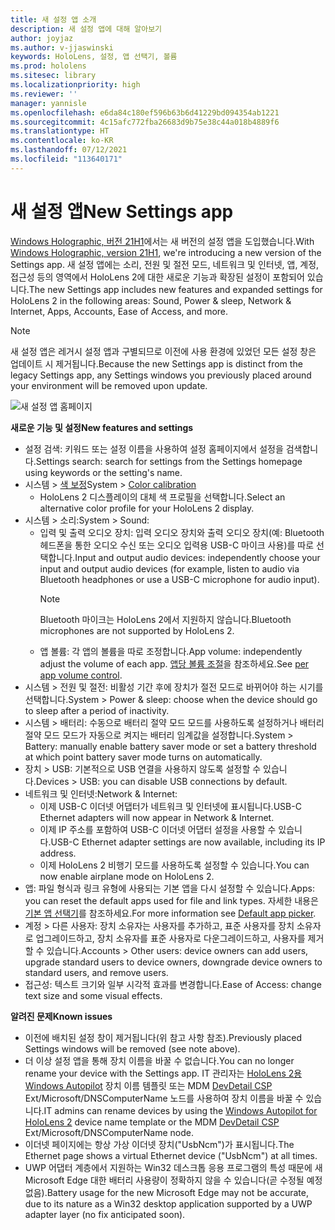 ```yaml
---
title: 새 설정 앱 소개
description: 새 설정 앱에 대해 알아보기
author: joyjaz
ms.author: v-jjaswinski
keywords: HoloLens, 설정, 앱 선택기, 볼륨
ms.prod: hololens
ms.sitesec: library
ms.localizationpriority: high
ms.reviewer: ''
manager: yannisle
ms.openlocfilehash: e6da84c180ef596b63b6d41229bd094354ab1221
ms.sourcegitcommit: 4c15afc772fba26683d9b75e38c44a018b4889f6
ms.translationtype: HT
ms.contentlocale: ko-KR
ms.lasthandoff: 07/12/2021
ms.locfileid: "113640171"
---
```

# <a name="new-settings-app"></a><span data-ttu-id="eb102-104">새 설정 앱</span><span class="sxs-lookup"><span data-stu-id="eb102-104">New Settings app</span></span>

<span data-ttu-id="eb102-105">[Windows Holographic, 버전 21H1](hololens-release-notes.md#windows-holographic-version-21h1)에서는 새 버전의 설정 앱을 도입했습니다.</span><span class="sxs-lookup"><span data-stu-id="eb102-105">With [Windows Holographic, version 21H1](hololens-release-notes.md#windows-holographic-version-21h1), we're introducing a new version of the Settings app.</span></span> <span data-ttu-id="eb102-106">새 설정 앱에는 소리, 전원 및 절전 모드, 네트워크 및 인터넷, 앱, 계정, 접근성 등의 영역에서 HoloLens 2에 대한 새로운 기능과 확장된 설정이 포함되어 있습니다.</span><span class="sxs-lookup"><span data-stu-id="eb102-106">The new Settings app includes new features and expanded settings for HoloLens 2 in the following areas: Sound, Power & sleep, Network & Internet, Apps, Accounts, Ease of Access, and more.</span></span>

> [!NOTE]
> <span data-ttu-id="eb102-107">새 설정 앱은 레거시 설정 앱과 구별되므로 이전에 사용 환경에 있었던 모든 설정 창은 업데이트 시 제거됩니다.</span><span class="sxs-lookup"><span data-stu-id="eb102-107">Because the new Settings app is distinct from the legacy Settings app, any Settings windows you previously placed around your environment will be removed upon update.</span></span>

![새 설정 앱 홈페이지](images/new-settings-app.png)

<span data-ttu-id="eb102-109">**새로운 기능 및 설정**</span><span class="sxs-lookup"><span data-stu-id="eb102-109">**New features and settings**</span></span>
- <span data-ttu-id="eb102-110">설정 검색: 키워드 또는 설정 이름을 사용하여 설정 홈페이지에서 설정을 검색합니다.</span><span class="sxs-lookup"><span data-stu-id="eb102-110">Settings search: search for settings from the Settings homepage using keywords or the setting's name.</span></span>
- <span data-ttu-id="eb102-111">시스템 > [색 보정](hololens2-display.md#how-to-use-display-color-calibration)</span><span class="sxs-lookup"><span data-stu-id="eb102-111">System > [Color calibration](hololens2-display.md#how-to-use-display-color-calibration)</span></span>
    - <span data-ttu-id="eb102-112">HoloLens 2 디스플레이의 대체 색 프로필을 선택합니다.</span><span class="sxs-lookup"><span data-stu-id="eb102-112">Select an alternative color profile for your HoloLens 2 display.</span></span>
- <span data-ttu-id="eb102-113">시스템 > 소리:</span><span class="sxs-lookup"><span data-stu-id="eb102-113">System > Sound:</span></span>
  - <span data-ttu-id="eb102-114">입력 및 출력 오디오 장치: 입력 오디오 장치와 출력 오디오 장치(예: Bluetooth 헤드폰을 통한 오디오 수신 또는 오디오 입력용 USB-C 마이크 사용)를 따로 선택합니다.</span><span class="sxs-lookup"><span data-stu-id="eb102-114">Input and output audio devices: independently choose your input and output audio devices (for example, listen to audio via Bluetooth headphones or use a USB-C microphone for audio input).</span></span>
    > [!NOTE]
    > <span data-ttu-id="eb102-115">Bluetooth 마이크는 HoloLens 2에서 지원하지 않습니다.</span><span class="sxs-lookup"><span data-stu-id="eb102-115">Bluetooth microphones are not supported by HoloLens 2.</span></span>
  - <span data-ttu-id="eb102-116">앱 볼륨: 각 앱의 볼륨을 따로 조정합니다.</span><span class="sxs-lookup"><span data-stu-id="eb102-116">App volume: independently adjust the volume of each app.</span></span> <span data-ttu-id="eb102-117">[앱당 볼륨 조절](holographic-home.md#per-app-volume-control)을 참조하세요.</span><span class="sxs-lookup"><span data-stu-id="eb102-117">See [per app volume control](holographic-home.md#per-app-volume-control).</span></span>
- <span data-ttu-id="eb102-118">시스템 > 전원 및 절전: 비활성 기간 후에 장치가 절전 모드로 바뀌어야 하는 시기를 선택합니다.</span><span class="sxs-lookup"><span data-stu-id="eb102-118">System > Power & sleep: choose when the device should go to sleep after a period of inactivity.</span></span>
- <span data-ttu-id="eb102-119">시스템 > 배터리: 수동으로 배터리 절약 모드 모드를 사용하도록 설정하거나 배터리 절약 모드 모드가 자동으로 켜지는 배터리 임계값을 설정합니다.</span><span class="sxs-lookup"><span data-stu-id="eb102-119">System > Battery: manually enable battery saver mode or set a battery threshold at which point battery saver mode turns on automatically.</span></span>
- <span data-ttu-id="eb102-120">장치 > USB: 기본적으로 USB 연결을 사용하지 않도록 설정할 수 있습니다.</span><span class="sxs-lookup"><span data-stu-id="eb102-120">Devices > USB: you can disable USB connections by default.</span></span>
- <span data-ttu-id="eb102-121">네트워크 및 인터넷:</span><span class="sxs-lookup"><span data-stu-id="eb102-121">Network & Internet:</span></span>
  - <span data-ttu-id="eb102-122">이제 USB-C 이더넷 어댑터가 네트워크 및 인터넷에 표시됩니다.</span><span class="sxs-lookup"><span data-stu-id="eb102-122">USB-C Ethernet adapters will now appear in Network & Internet.</span></span>
  - <span data-ttu-id="eb102-123">이제 IP 주소를 포함하여 USB-C 이더넷 어댑터 설정을 사용할 수 있습니다.</span><span class="sxs-lookup"><span data-stu-id="eb102-123">USB-C Ethernet adapter settings are now available, including its IP address.</span></span>
  - <span data-ttu-id="eb102-124">이제 HoloLens 2 비행기 모드를 사용하도록 설정할 수 있습니다.</span><span class="sxs-lookup"><span data-stu-id="eb102-124">You can now enable airplane mode on HoloLens 2.</span></span>
- <span data-ttu-id="eb102-125">앱: 파일 형식과 링크 유형에 사용되는 기본 앱을 다시 설정할 수 있습니다.</span><span class="sxs-lookup"><span data-stu-id="eb102-125">Apps: you can reset the default apps used for file and link types.</span></span> <span data-ttu-id="eb102-126">자세한 내용은 [기본 앱 선택기](holographic-home.md#default-app-picker)를 참조하세요.</span><span class="sxs-lookup"><span data-stu-id="eb102-126">For more information see [Default app picker](holographic-home.md#default-app-picker).</span></span>
- <span data-ttu-id="eb102-127">계정 > 다른 사용자: 장치 소유자는 사용자를 추가하고, 표준 사용자를 장치 소유자로 업그레이드하고, 장치 소유자를 표준 사용자로 다운그레이드하고, 사용자를 제거할 수 있습니다.</span><span class="sxs-lookup"><span data-stu-id="eb102-127">Accounts > Other users: device owners can add users, upgrade standard users to device owners, downgrade device owners to standard users, and remove users.</span></span>
- <span data-ttu-id="eb102-128">접근성: 텍스트 크기와 일부 시각적 효과를 변경합니다.</span><span class="sxs-lookup"><span data-stu-id="eb102-128">Ease of Access: change text size and some visual effects.</span></span>

<span data-ttu-id="eb102-129">**알려진 문제**</span><span class="sxs-lookup"><span data-stu-id="eb102-129">**Known issues**</span></span>
- <span data-ttu-id="eb102-130">이전에 배치된 설정 창이 제거됩니다(위 참고 사항 참조).</span><span class="sxs-lookup"><span data-stu-id="eb102-130">Previously placed Settings windows will be removed (see note above).</span></span>
- <span data-ttu-id="eb102-131">더 이상 설정 앱을 통해 장치 이름을 바꿀 수 없습니다.</span><span class="sxs-lookup"><span data-stu-id="eb102-131">You can no longer rename your device with the Settings app.</span></span> <span data-ttu-id="eb102-132">IT 관리자는 [HoloLens 2용 Windows Autopilot](hololens2-autopilot.md) 장치 이름 템플릿 또는 MDM [DevDetail CSP](/windows/client-management/mdm/devdetail-csp) Ext/Microsoft/DNSComputerName 노드를 사용하여 장치 이름을 바꿀 수 있습니다.</span><span class="sxs-lookup"><span data-stu-id="eb102-132">IT admins can rename devices by using the [Windows Autopilot for HoloLens 2](hololens2-autopilot.md) device name template or the MDM [DevDetail CSP](/windows/client-management/mdm/devdetail-csp) Ext/Microsoft/DNSComputerName node.</span></span>
- <span data-ttu-id="eb102-133">이더넷 페이지에는 항상 가상 이더넷 장치("UsbNcm")가 표시됩니다.</span><span class="sxs-lookup"><span data-stu-id="eb102-133">The Ethernet page shows a virtual Ethernet device ("UsbNcm") at all times.</span></span>
- <span data-ttu-id="eb102-134">UWP 어댑터 계층에서 지원하는 Win32 데스크톱 응용 프로그램의 특성 때문에 새 Microsoft Edge 대한 배터리 사용량이 정확하지 않을 수 있습니다(곧 수정될 예정 없음).</span><span class="sxs-lookup"><span data-stu-id="eb102-134">Battery usage for the new Microsoft Edge may not be accurate, due to its nature as a Win32 desktop application supported by a UWP adapter layer (no fix anticipated soon).</span></span>

